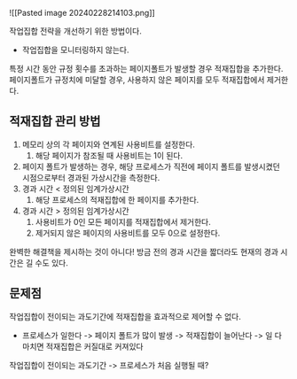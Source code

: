 ![[Pasted image 20240228214103.png]]

작업집합 전략을 개선하기 위한 방법이다.
- 작업집합을 모니터링하지 않는다.

특정 시간 동안 규정 횟수를 초과하는 페이지폴트가 발생할 경우 적재집합을 추가한다.
페이지폴트가 규정치에 미달할 경우, 사용하지 않은 페이지를 모두 적재집합에서 제거한다.


## 적재집합 관리 방법

1. 메모리 상의 각 페이지와 연계된 사용비트를 설정한다.
	1. 해당 페이지가 참조될 때 사용비트는 1이 된다.
2. 페이지 폴트가 발생하는 경우, 해당 프로세스가 직전에 페이지 폴트를 발생시켰던 시점으로부터 경과된 가상시간을 측정한다.
3. 경과 시간 < 정의된 임계가상시간
	1. 해당 프로세스의 적재집합에 한 페이지를 추가한다.
4. 경과 시간 > 정의된 임계가상시간
	1. 사용비트가 0인 모든 페이지를 적재집합에서 제거한다.
	2. 제거되지 않은 페이지의 사용비트를 모두 0으로 설정한다.

완벽한 해결책을 제시하는 것이 아니다!
방금 전의 경과 시간을 짧더라도 현재의 경과 시간은 길 수도 있다.


## 문제점

작업집합이 전이되는 과도기간에 적재집합을 효과적으로 제어할 수 없다.
- 프로세스가 일한다 -> 페이지 폴트가 많이 발생 -> 적재집합이 늘어난다 -> 일 다 마치면 적재집합은 커질대로 커져있다

작업집합이 전이되는 과도기간 -> 프로세스가 처음 실행될 때?
